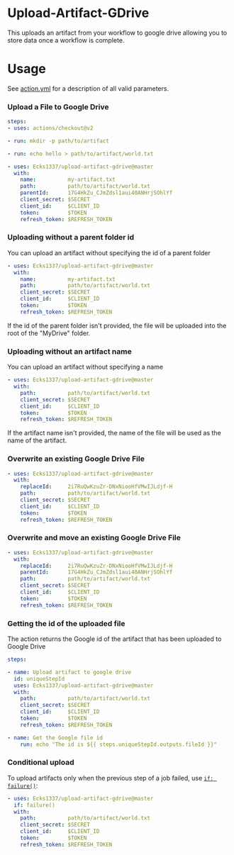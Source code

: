 # Upload-Artifact-GDrive

This uploads an artifact from your workflow to google drive allowing you to store data once a workflow is complete.

# Usage

See [action.yml](action.yml) for a description of all valid parameters.

### Upload a File to Google Drive
```yaml
steps:
- uses: actions/checkout@v2

- run: mkdir -p path/to/artifact

- run: echo hello > path/to/artifact/world.txt

- uses: Ecks1337/upload-artifact-gdrive@master
  with:
    name:          my-artifact.txt
    path:          path/to/artifact/world.txt
    parentId:      17G4HkZu_CJmZdsl1aui40ANHrjSOhlYf
    client_secret: $SECRET
    client_id:     $CLIENT_ID
    token:         $TOKEN
    refresh_token: $REFRESH_TOKEN
```

### Uploading without a parent folder id

You can upload an artifact without specifying the id of a parent folder
```yaml
- uses: Ecks1337/upload-artifact-gdrive@master
  with:
    name:          my-artifact.txt
    path:          path/to/artifact/world.txt
    client_secret: $SECRET
    client_id:     $CLIENT_ID
    token:         $TOKEN
    refresh_token: $REFRESH_TOKEN
```
If the id of the parent folder isn't provided, the file will be uploaded into the root of the "MyDrive" folder.

### Uploading without an artifact name

You can upload an artifact without specifying a name
```yaml
- uses: Ecks1337/upload-artifact-gdrive@master
  with:
    path:          path/to/artifact/world.txt
    client_secret: $SECRET
    client_id:     $CLIENT_ID
    token:         $TOKEN
    refresh_token: $REFRESH_TOKEN
```
If the artifact name isn't provided, the name of the file will be used as the name of the artifact.

### Overwrite an existing Google Drive File
```yaml
- uses: Ecks1337/upload-artifact-gdrive@master
  with:
    replaceId:     2i7RuQwKzuZr-DNxNiooHfVMwIJLdjf-H
    path:          path/to/artifact/world.txt
    client_secret: $SECRET
    client_id:     $CLIENT_ID
    token:         $TOKEN
    refresh_token: $REFRESH_TOKEN
```

### Overwrite and move an existing Google Drive File
```yaml
- uses: Ecks1337/upload-artifact-gdrive@master
  with:
    replaceId:     2i7RuQwKzuZr-DNxNiooHfVMwIJLdjf-H
    parentId:      17G4HkZu_CJmZdsl1aui40ANHrjSOhlYf
    path:          path/to/artifact/world.txt
    client_secret: $SECRET
    client_id:     $CLIENT_ID
    token:         $TOKEN
    refresh_token: $REFRESH_TOKEN
```

### Getting the id of the uploaded file

The action returns the Google id of the artifact that has been uploaded to Google Drive

```yaml
steps:

- name: Upload artifact to google drive
  id: uniqueStepId
  uses: Ecks1337/upload-artifact-gdrive@master
  with:
    path:          path/to/artifact/world.txt
    client_secret: $SECRET
    client_id:     $CLIENT_ID
    token:         $TOKEN
    refresh_token: $REFRESH_TOKEN

- name: Get the Google file id
    run: echo "The id is ${{ steps.uniqueStepId.outputs.fileId }}"
```

### Conditional upload

To upload artifacts only when the previous step of a job failed, use [`if: failure()`](https://help.github.com/en/articles/contexts-and-expression-syntax-for-github-actions#job-status-check-functions):

```yaml
- uses: Ecks1337/upload-artifact-gdrive@master
  if: failure()
  with:
    path:          path/to/artifact/world.txt
    client_secret: $SECRET
    client_id:     $CLIENT_ID
    token:         $TOKEN
    refresh_token: $REFRESH_TOKEN
```
